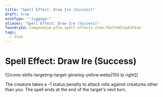 ```yaml
---
title: "Spell Effect: Draw Ire (Success)"
draft: true
noteType: ":luggage:"
aliases: "Spell Effect: Draw Ire (Success)"
foundryId: Compendium.pf2e.spell-effects.Item.PDoTV4EhJp63FEaG
tags:
  - Item
---
```


# Spell Effect: Draw Ire (Success)
![[icons-skills-targeting-target-glowing-yellow.webp|150 lp right]]

The creature takes a -1 status penalty to attack rolls against creatures other than you. The spell ends at the end of the target's next turn.
